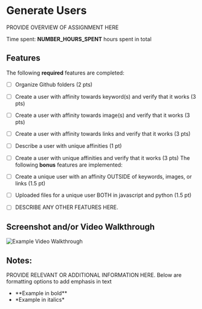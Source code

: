 # Generate Users

PROVIDE OVERVIEW OF ASSIGNMENT HERE

Time spent: **NUMBER_HOURS_SPENT** hours spent in total

## Features

The following **required** features are completed:

- [ ] Organize Github folders (2 pts)
- [ ] Create a user with affinity towards keyword(s) and verify that it works (3 pts)
- [ ] Create a user with affinity towards image(s) and verify that it works (3 pts)
- [ ] Create a user with affinity towards links and verify that it works (3 pts)
- [ ] Describe a user with unique affinities (1 pt)
- [ ] Create a user with unique affinities and verify that it works (3 pts)
The following **bonus** features are implemented:

- [ ] Create a unique user with an affinity OUTSIDE of keywords, images, or links (1.5 pt)
- [ ] Uploaded files for a unique user BOTH in javascript and python (1.5 pt)
- [ ] DESCRIBE ANY OTHER FEATURES HERE.

## Screenshot and/or Video Walkthrough

<img src="https://imgur.com/gallery/4rAXx5x" title='Example Video Walkthrough' width='' alt='Example Video Walkthrough' />


## Notes:
PROVIDE RELEVANT OR ADDITIONAL INFORMATION HERE. Below are formatting options to add emphasis in text
<ul>
  <li>**Example in bold**</li>
  <li>*Example in italics*</li>
</ul>

